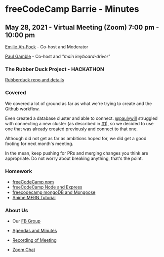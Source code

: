 # freeCodeCamp Barrie - Minutes

## May 28, 2021 - Virtual Meeting (Zoom) 7:00 pm - 10:00 pm

[Emilie Ah-Fock](https://github.com/Emi55) - Co-host and Moderator

[Paul Gamble](https://github.com/paulywill) - Co-host and *"main keyboard-driver"*

### The Rubber Duck Project - HACKATHON

[Rubberduck repo and details](https://github.com/freecodecampBarrie/rubberduck)

### Covered

We covered a lot of ground as far as what we're trying to create and the Github workflow.

Even created a database cluster and able to connect. [@paulywill](https://github.com/paulywill) struggled with connecting a new cluster (as described in [#1](https://github.com/freecodecampBarrie/rubberduck/issues/1)), so we decided to use one that was already created previously and connect to that one.

Although did not get as far as ambitions hoped for, we did get a good footing for next month's meeting.

In the mean, keep pushing for PRs and merging changes you think are appropriate. Do not worry about breaking anything, that's the point.

### Homework

- [freeCodeCamp npm](https://www.freecodecamp.org/learn/apis-and-microservices/#managing-packages-with-npm)
- [freeCodeCamp Node and Express](https://www.freecodecamp.org/learn/apis-and-microservices/#basic-node-and-express)
- [freecodecamp mongoDB and Mongoose](https://www.freecodecamp.org/learn/apis-and-microservices/#mongodb-and-mongoose)
- [Anime MERN Tutorial](https://dev.to/andrewbaisden/creating-mern-stack-applications-2020-4a44)

### About Us

- Our [FB Group](https://www.facebook.com/groups/free.code.camp.Barrie.Ontario)

- [Agendas and Minutes](https://github.com/freecodecampBarrie/meetings)

- [Recording of Meeting](https://www.youtube.com/watch?v=R2Czgw4Gg48)

- [Zoom Chat](artifacts/2021_v5_zoom_chat.txt)
